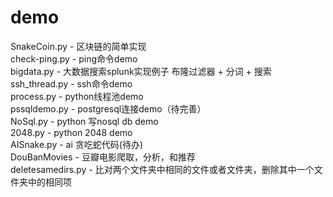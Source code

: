 # demo
SnakeCoin.py - 区块链的简单实现<br>
check-ping.py - ping命令demo<br>
bigdata.py - 大数据搜索splunk实现例子 布隆过滤器 + 分词 + 搜索<br>
ssh_thread.py - ssh命令demo<br>
process.py - python线程池demo<br>
pssqldemo.py - postgresql连接demo（待完善）<br>
NoSql.py - python 写nosql db demo<br>
2048.py - python 2048 demo<br>
AISnake.py - ai 贪吃蛇代码(待办)<br>
DouBanMovies - 豆瓣电影爬取，分析，和推荐<br>
deletesamedirs.py - 比对两个文件夹中相同的文件或者文件夹，删除其中一个文件夹中的相同项<br>